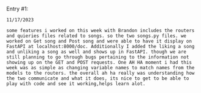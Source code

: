 Entry #1:

    11/17/2023

    some features i worked on this week with Brandon includes the routers and quieries files related to songs. so the two songs.py files. we worked on Get song and Post song and were able to have it display on FastAPI at localhost:8000/doc. Additionally I added the liking a song and unliking a song as well and shows up in FastAPI. though we are still planning to go through bugs pertaining to the information not showing up on the GET and POST requests. One AH HA moment i had this week was as simple as changing variable names to match names from the models to the routers. the overall ah ha really was understanding how the two communicate and what it does, its nice to get to be able to play with code and see it working,helps learn alot.
